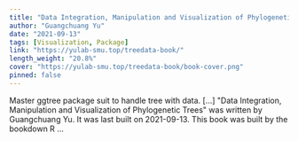```yaml
---
title: "Data Integration, Manipulation and Visualization of Phylogenetic Trees"
author: "Guangchuang Yu"
date: "2021-09-13"
tags: [Visualization, Package]
link: "https://yulab-smu.top/treedata-book/"
length_weight: "20.8%"
cover: "https://yulab-smu.top/treedata-book/book-cover.png"
pinned: false
---
```


Master ggtree package suit to handle tree with data. [...] "Data Integration, Manipulation and Visualization of Phylogenetic Trees" was written by Guangchuang Yu. It was last built on 2021-09-13. This book was built by the bookdown R ...
